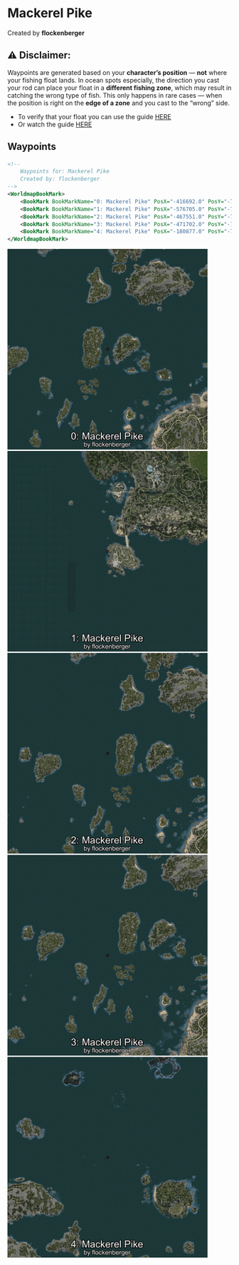 # Mackerel Pike
Created by **flockenberger**

## ⚠️ Disclaimer:
Waypoints are generated based on your __**character’s position**__ — __not__ where your fishing float lands.
In ocean spots especially, the direction you cast your rod can place your float in a **different fishing zone**, which may result in catching the wrong type of fish.
This only happens in rare cases — when the position is right on the **edge of a zone** and you cast to the “wrong” side.

- To verify that your float you can use the guide [HERE](https://flockenberger.github.io/bdo-fish-position/)
- Or watch the guide [HERE](https://youtu.be/t-VXcRoNojk)

## Waypoints
```xml
<!--
    Waypoints for: Mackerel Pike
    Created by: flockenberger
-->
<WorldmapBookMark>
    <BookMark BookMarkName="0: Mackerel Pike" PosX="-416692.0" PosY="-7587.0" PosZ="210709.0" />
    <BookMark BookMarkName="1: Mackerel Pike" PosX="-576705.0" PosY="-7641.0" PosZ="-572161.0" />
    <BookMark BookMarkName="2: Mackerel Pike" PosX="-467551.0" PosY="-7603.0" PosZ="215887.0" />
    <BookMark BookMarkName="3: Mackerel Pike" PosX="-471702.0" PosY="-7838.0" PosZ="179339.0" />
    <BookMark BookMarkName="4: Mackerel Pike" PosX="-180877.0" PosY="-7896.0" PosZ="467322.0" />
</WorldmapBookMark>
```

<img src="./Mackerel Pike_0_Preview.webp" width="450"/> <img src="./Mackerel Pike_1_Preview.webp" width="450"/> <img src="./Mackerel Pike_2_Preview.webp" width="450"/> <img src="./Mackerel Pike_3_Preview.webp" width="450"/> <img src="./Mackerel Pike_4_Preview.webp" width="450"/> 